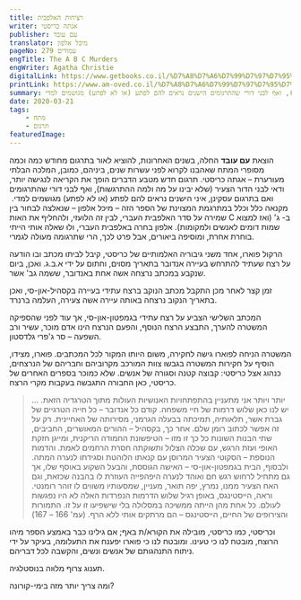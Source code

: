```yaml
---
title: רציחות האלפבית
writer: אגתה כריסטי
publisher: עם עובד
translator: מיכל אלפון
pageNo: 279 עמודים
engTitle: The A B C Murders
engWriter: Agatha Christie
digitalLink: https://www.getbooks.co.il/%D7%A8%D7%A6%D7%99%D7%97%D7%95%D7%AA-%D7%94%D7%90%D7%9C%D7%A4%D7%91%D7%99%D7%AA/
printLink: https://www.am-oved.co.il/%D7%A8%D7%A6%D7%99%D7%97%D7%95%D7%AA_%D7%94%D7%90%D7%9C%D7%A4%D7%91%D7%99%D7%AA?bsp=19907
summary: הוצאת **עם עובד** החלה, בשנים האחרונות, להוציא לאור בתרגום מחודש כמה וכמה מסופרי המתח שאהבנו לקרוא לפני עשרות שנים, ביניהם, כמובן, המלכה הבלתי מעורערת – אגתה כריסטי. תרגום חדש מטבע הדברים הופך את הקריאה לנגישה יותר, ודאי לבני הדור הצעיר (שלא יבינו על מה ולמה ההתרגשות), ואף לבני דורי שהתרגומים הישנים נראים להם לפתע (או לא לפתע) מגושמים למדי.
date: 2020-03-21
tags:
    - מתח
    - תרגום
featuredImage: 
---
```

&#x2067;הוצאת **עם עובד** החלה, בשנים האחרונות, להוציא לאור בתרגום מחודש כמה וכמה מסופרי המתח שאהבנו לקרוא לפני עשרות שנים, ביניהם, כמובן, המלכה הבלתי מעורערת – אגתה כריסטי. תרגום חדש מטבע הדברים הופך את הקריאה לנגישה יותר, ודאי לבני הדור הצעיר (שלא יבינו על מה ולמה ההתרגשות), ואף לבני דורי שהתרגומים הישנים נראים להם לפתע (או לא לפתע) מגושמים למדי.
&#x2069;
ואם בתרגום עסקינן, איני מקנאה כלל וכלל במתרגמת המצוינת של הספר הזה – מיכל אלפון – שנאלצה לבחור בין שמירה על סדר האלפבית העברי, לבין זה הלועזי, ולהחליף את האות C ב- ג&#39; (ואז למצוא שמות דומים לאנשים ולמקומות). אלפון בחרה באלפבית העברי, ולוּ שאלה אותי הייתי בוחרת אחרת, ומוסיפה ביאורים, אבל פרט לכך, הרי שתרגומה מעולה לגמרי.

הרקול פוארו, אחד משני גיבוריה האלמותיים של כריסטי, קיבל לביתו מכתב ובו הודעה על רצח שעתיד להתרחש בעיירה אנדובר בתאריך מסוים, וחתום על ידי א.ב.ג. ואכן, ביום שנקבע במכתב נרצחה אשה אחת באנדובר, ששמה גב&#39; אשר.

זמן קצר לאחר מכן התקבל מכתב הנוקב ברצח עתידי בעיירה בקסהיל-און-סי, ואכן בתאריך הנקוב נרצחה באותה עיירה אשה צעירה, העלמה ברנרד.

המכתב השלישי הצביע על רצח עתידי בגמפטון-און-סי, אך עוד לפני שהספיקה המשטרה להערך, התבצע הרצח הנוסף, והפעם הנרצח הינו אדם מוכר, עשיר ורב השפעה – סר ג&#39;פרי גלדסטון.

המשטרה הניחה לפוארו גישה לחקירה, משום היותו המקור לכל המכתבים. פוארו, מצידו, הוסיף על חקירות המשטרה בגבשו צוות המורכב מקרוביהם וחבריהם של הנרצחים, כנהוג אצל כריסטי: קבוצה קטנה וסגורה של אנשים. שלא כמוכר בספרים האחרים של כריסטי, כאן החבורה התגבשה בעקבות מקרי הרצח.

>... יותר ויותר אני מתעניין בהתפתחויות האנושיות העולות מתוך הטרגדיה הזאת. יש לנו כאן שלוש דרמות של חיי משפחה. קודם כל אנדובר – כל חייה הטרגיים של גברת אשר, תלאותיה, תמיכתה בבעלה הגרמני, מסירותה של האחיינית. רק על זה אפשר לכתוב רומן שלם. אחר כך, בקסהיל – ההורים המאושרים, החביבים, שתי הבנות השונות כל כך זו מזו – הטיפשונת החמודה הריקנית, ומייגן חזקת האופי ועזת הרגש, עם שכלה הצלול ותשוקתה חסרת הרחמים לאמת. והדמות הנוספת – הסקוטי הצעיר המרוסן עם קנאתו הלוהטת וסגידתו לנערה המתה. ולבסוף, הבית בגמפטון-און-סי – האישה הגוססת, והבעל השקוע באוסף שלו, אך גם מתחיל לרחוש רגש חם ואוהד לנערה היפהפייה העוזרת לו בהבנה שכזאת, וגם האח הצעיר ממנו, נמרץ, יפה תואר, מעניין, שמסעותיו משווים לו זוהר רומנטי.
>וראה, הייסטינגס, באופן רגיל שלוש הדרמות הנפרדות האלה לא היו נפגשות לעולם. כל אחת מהן הייתה ממשיכה במסלולה בלי שישפיעו זו על זו. התמורות והצירופים של החיים, הייסטינגס – הם מרתקים אותי ללא הרף. (עמ&#39; 166 – 167)

וכריסטי, כמו כריסטי, מובילה את הקורא/ת באף; אם גילינו כבר באמצע הספר מיהו הרוצח, מובטח לנו כי טעינו. ומובטח לנו כי פוארו יפענח את התעלומה, בעיקר על ידי ניתוח התנהגותם של אנשים ונשים, והקשבה לכל דבריהם.

תענוג צרוף מלוּוה בנוסטלגיה.

ומה צריך יותר מזה בימי-קורונה?
